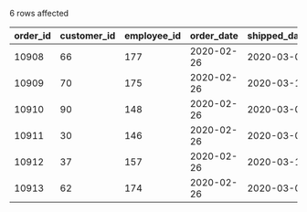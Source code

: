 6 rows affected

|order_id|customer_id|employee_id|order_date|shipped_date|shipper_id|freight_cost|
|--|--|--|--|--|--|--|
|10908|66|177|2020-02-26|2020-03-06|2|32.9600|
|10909|70|175|2020-02-26|2020-03-10|2|53.0500|
|10910|90|148|2020-02-26|2020-03-04|3|38.1100|
|10911|30|146|2020-02-26|2020-03-05|1|88.2000|
|10912|37|157|2020-02-26|2020-03-18|2|48.9000|
|10913|62|174|2020-02-26|2020-03-04|1|33.0500|

